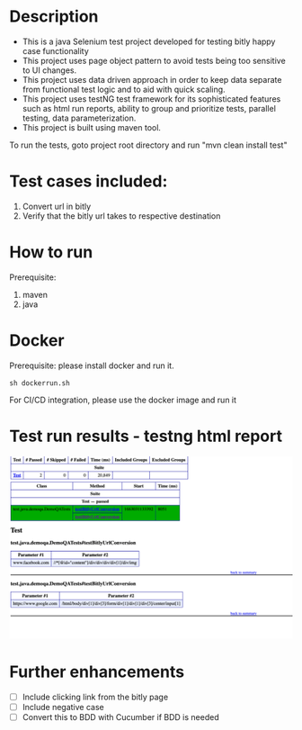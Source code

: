 # Description
* This is a java Selenium test project developed for testing bitly happy case functionality
* This project uses page object pattern to avoid tests being too sensitive to UI changes.
* This project uses data driven approach in order to keep data separate from functional test logic and to aid with quick scaling.
* This project uses testNG test framework for its sophisticated features such as html run reports, ability to group and prioritize tests, parallel testing, data parameterization.
* This project is built using maven tool.

To run the tests, goto project root directory and run "mvn clean install test"

# Test cases included:
1. Convert url in bitly
2. Verify that the bitly url takes to respective destination

# How to run
Prerequisite: 
1. maven
2. java

# Docker
Prerequisite: please install docker and run it.

```
sh dockerrun.sh
```
For  CI/CD integration, please use the docker image and run it


# Test run results - testng html report
![picture](src/test/resources/testResultsScreenShot.png)

# Further enhancements

- [ ] Include clicking link from the bitly page
- [ ] Include negative case
- [ ] Convert this to BDD with Cucumber if BDD is needed
